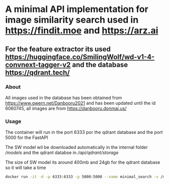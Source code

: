 # A minimal API implementation for image similarity search used in https://findit.moe and https://arz.ai
## For the feature extractor its used https://huggingface.co/SmilingWolf/wd-v1-4-convnext-tagger-v2 and the database https://qdrant.tech/
### About

All images used in the database has been obtained from https://www.gwern.net/Danbooru2021 and has been updated until the id 6060745, all images are  from https://danbooru.donmai.us/

### Usage 

The container will run in the port 6333 por the qdrant database and the port 5000 for the FastAPI

The SW model wil be downloaded automatically in the internal folder */models* and the qdrant databse in */api/qdrant/storage*

The size of SW model its around 400mb and 24gb for the qdrant database so it will take a time

```bash
docker run -it -d -p 6333:6333 -p 5000:5000 --name minimal_search -v /models:/models -v /models/qdrant:/api/qdrant/storage andres77872/minimal_search
```

